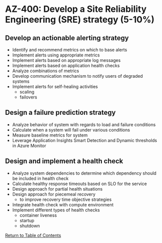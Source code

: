 # AZ-400: Develop a Site Reliability Engineering (SRE) strategy (5-10%)

## Develop an actionable alerting strategy
- Identify and recommend metrics on which to base alerts
- Implement alerts using appropriate metrics
- Implement alerts based on appropriate log messages
- Implement alerts based on application health checks
- Analyze combinations of metrics
- Develop communication mechanism to notify users of degraded systems
- Implement alerts for self-healing activities
    - scaling
    - failovers

## Design a failure prediction strategy
- Analyze behavior of system with regards to load and failure conditions
- Calculate when a system will fail under various conditions
- Measure baseline metrics for system
- Leverage Application Insights Smart Detection and Dynamic thresholds in Azure Monitor

## Design and implement a health check
- Analyze system dependencies to determine which dependency should be included in health check
- Calculate healthy response timeouts based on SLO for the service
- Design approach for partial health situations
- Design approach for piecemeal recovery
    - to improve recovery time objective strategies
- Integrate health check with compute environment
- Implement different types of health checks
    - container liveness
    - startup
    - shutdown

[Return to Table of Contents](README.md)